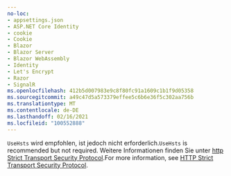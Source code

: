 ```yaml
---
no-loc:
- appsettings.json
- ASP.NET Core Identity
- cookie
- Cookie
- Blazor
- Blazor Server
- Blazor WebAssembly
- Identity
- Let's Encrypt
- Razor
- SignalR
ms.openlocfilehash: 412b5d007983e9c8f80fc91a1609c1b1f9d05358
ms.sourcegitcommit: a49c47d5a573379effee5c6b6e36f5c302aa756b
ms.translationtype: MT
ms.contentlocale: de-DE
ms.lasthandoff: 02/16/2021
ms.locfileid: "100552888"
---
```

<span data-ttu-id="05498-101">`UseHsts` wird empfohlen, ist jedoch nicht erforderlich.</span><span class="sxs-lookup"><span data-stu-id="05498-101">`UseHsts` is recommended but not required.</span></span> <span data-ttu-id="05498-102">Weitere Informationen finden Sie unter [http Strict Transport Security Protocol](xref:security/enforcing-ssl#http-strict-transport-security-protocol-hsts).</span><span class="sxs-lookup"><span data-stu-id="05498-102">For more information, see [HTTP Strict Transport Security Protocol](xref:security/enforcing-ssl#http-strict-transport-security-protocol-hsts).</span></span>
